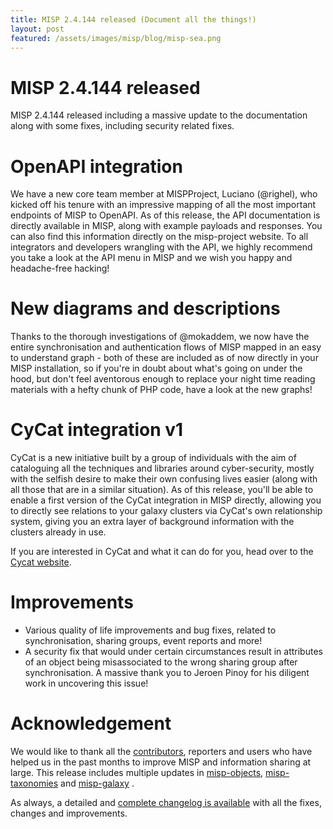 ```yaml
---
title: MISP 2.4.144 released (Document all the things!)
layout: post
featured: /assets/images/misp/blog/misp-sea.png
---
```


# MISP 2.4.144 released

MISP 2.4.144 released including a massive update to the documentation along with some fixes, including security related fixes.

# OpenAPI integration

We have a new core team member at MISPProject, Luciano (@righel), who kicked off his tenure with an impressive mapping of all the most important endpoints of MISP to OpenAPI. As of this release, the API documentation is directly available in MISP, along with example payloads and responses. You can also find this information directly on the misp-project website. To all integrators and developers wrangling with the API, we highly recommend you take a look at the API menu in MISP and we wish you happy and headache-free hacking!

# New diagrams and descriptions

Thanks to the thorough investigations of @mokaddem, we now have the entire synchronisation and authentication flows of MISP mapped in an easy to understand graph - both of these are included as of now directly in your MISP installation, so if you're in doubt about what's going on under the hood, but don't feel aventorous enough to replace your night time reading materials with a hefty chunk of PHP code, have a look at the new graphs!

# CyCat integration v1

CyCat is a new initiative built by a group of individuals with the aim of cataloguing all the techniques and libraries around cyber-security, mostly with the selfish desire to make their own confusing lives easier (along with all those that are in a similar situation). As of this release, you'll be able to enable a first version of the CyCat integration in MISP directly, allowing you to directly see relations to your galaxy clusters via CyCat's own relationship system, giving you an extra layer of background information with the clusters already in use.

If you are interested in CyCat and what it can do for you, head over to the [Cycat website](https://cycat.org/).

# Improvements

- Various quality of life improvements and bug fixes, related to synchronisation, sharing groups, event reports and more!
- A security fix that would under certain circumstances result in attributes of an object being misassociated to the wrong sharing group after synchronisation. A massive thank you to Jeroen Pinoy for his diligent work in uncovering this issue!
# Acknowledgement

We would like to thank all the [contributors](https://www.misp-project.org/contributors), reporters and users who have helped us in the past months to improve MISP and information sharing at large. This release includes multiple updates in [misp-objects](https://www.misp-project.org/objects.html), [misp-taxonomies](https://www.misp-project.org/taxonomies.html) and [misp-galaxy](https://www.misp-project.org/galaxy.html)
.

As always, a detailed and [complete changelog is available](https://www.misp-project.org/Changelog.txt) with all the fixes, changes and improvements.

